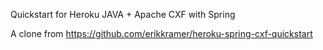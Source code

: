 Quickstart for Heroku JAVA + Apache CXF with Spring


A clone from https://github.com/erikkramer/heroku-spring-cxf-quickstart
 

